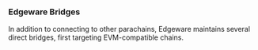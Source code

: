 ### Edgeware Bridges

In addition to connecting to other parachains, Edgeware maintains several direct bridges, first targeting EVM-compatible chains.